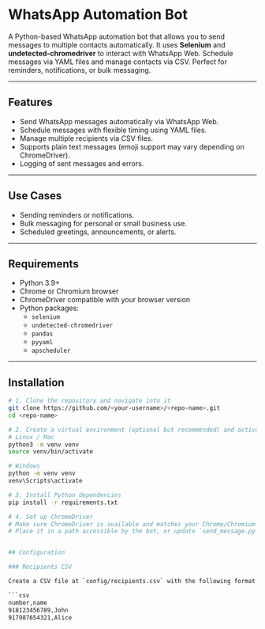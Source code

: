 # WhatsApp Automation Bot

A Python-based WhatsApp automation bot that allows you to send messages to multiple contacts automatically. It uses **Selenium** and **undetected-chromedriver** to interact with WhatsApp Web. Schedule messages via YAML files and manage contacts via CSV. Perfect for reminders, notifications, or bulk messaging.

---

## Features

- Send WhatsApp messages automatically via WhatsApp Web.  
- Schedule messages with flexible timing using YAML files.  
- Manage multiple recipients via CSV files.  
- Supports plain text messages (emoji support may vary depending on ChromeDriver).  
- Logging of sent messages and errors.  

---

## Use Cases

- Sending reminders or notifications.  
- Bulk messaging for personal or small business use.  
- Scheduled greetings, announcements, or alerts.  

---

## Requirements

- Python 3.9+  
- Chrome or Chromium browser  
- ChromeDriver compatible with your browser version  
- Python packages:
  - `selenium`
  - `undetected-chromedriver`
  - `pandas`
  - `pyyaml`
  - `apscheduler`  

---

## Installation

```bash
# 1. Clone the repository and navigate into it
git clone https://github.com/<your-username>/<repo-name>.git
cd <repo-name>

# 2. Create a virtual environment (optional but recommended) and activate it
# Linux / Mac
python3 -m venv venv
source venv/bin/activate

# Windows
python -m venv venv
venv\Scripts\activate

# 3. Install Python dependencies
pip install -r requirements.txt

# 4. Set up ChromeDriver
# Make sure ChromeDriver is available and matches your Chrome/Chromium version.
# Place it in a path accessible by the bot, or update `send_message.py` with the correct path.


## Configuration

### Recipients CSV

Create a CSV file at `config/recipients.csv` with the following format:

```csv
number,name
918123456789,John
917987654321,Alice

